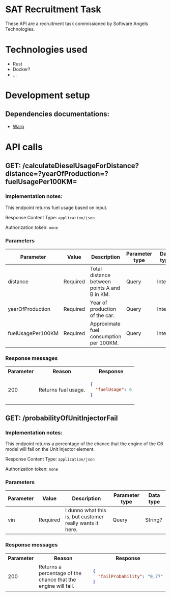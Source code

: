 # SAT Recruitment Task

These API are a recruitment task commissioned by Software Angels Technologies.

# Technologies used

- Rust
- Docker?
- ...

# Development setup

## Dependencies documentations:

- [Warp](https://crates.io/crates/warp)

# API calls

## GET: /calculateDieselUsageForDistance?distance=?yearOfProduction=?fuelUsagePer100KM=

### Implementation notes:

This endpoint returns fuel usage based on input.

Response Content Type: `application/json`

Authorization token: `none`

### Parameters

| Parameter         | Value    | Description                                  | Parameter type | Data type |
| ----------------- | -------- | -------------------------------------------- | -------------- | --------- |
| distance          | Required | Total distance between points A and B in KM. | Query          | Integer   |
| yearOfProduction  | Required | Year of production of the car.               | Query          | Integer   |
| fuelUsagePer100KM | Required | Approximate fuel consumption per 100KM.      | Query          | Integer   |

### Response messages

<table>

<tr>
    <th>Parameter</th>
    <th>Reason</th>
    <th>Response</th>
</tr>

<tr>
<td>200</td>
<td>Returns fuel usage.</td>
<td>

```json
{
  "fuelUsage": 6
}
```

</td>
</tr>

</table>

## GET: /probabilityOfUnitInjectorFail

### Implementation notes:

This endpoint returns a percentage of the chance that the engine of the C6 model will fail on the Unit Injector element.

Response Content Type: `application/json`

Authorization token: `none`

### Parameters

| Parameter | Value    | Description                                              | Parameter type | Data type |
| --------- | -------- | -------------------------------------------------------- | -------------- | --------- |
| vin       | Required | I dunno what this is, but customer really wants it here. | Query          | String?   |

### Response messages

<table>

<tr>
    <th>Parameter</th>
    <th>Reason</th>
    <th>Response</th>
</tr>

<tr>
<td>200</td>
<td>Returns a percentage of the chance that the engine will fail.</td>
<td>

```json
{
  "failProbability": "0,77"
}
```

</td>
</tr>

</table>
